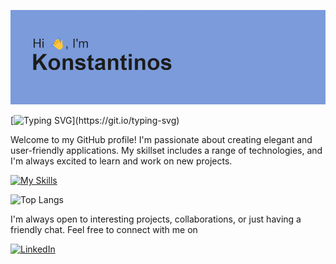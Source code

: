 ![Alt Text](https://github.com/konkazazis/konkazazis/blob/main/header.png)

[![Typing SVG](https://readme-typing-svg.demolab.com?font=Fira+Code&pause=1000&width=435&lines=I+am+a+Full+Stack+Developer!)](https://git.io/typing-svg)

Welcome to my GitHub profile! I'm passionate about creating elegant and user-friendly applications. My skillset includes a range of technologies, and I'm always excited to learn and work on new projects.

[![My Skills](https://skillicons.dev/icons?i=java,spring,typescript,javascript,react,nodejs,postgres)](https://skillicons.dev)

![Top Langs](https://github-readme-stats.vercel.app/api/top-langs/?username=konkazazis&layout=compact)

I'm always open to interesting projects, collaborations, or just having a friendly chat. Feel free to connect with me on 
<br/>

[![LinkedIn](https://img.shields.io/badge/LinkedIn-0077B5?style=for-the-badge&logo=linkedin&logoColor=white)](https://www.linkedin.com/in/konstantinos-kazazis-32a470228/)


